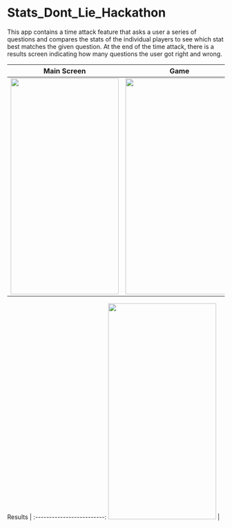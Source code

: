 # Stats_Dont_Lie_Hackathon

This app contains a time attack feature that asks a user a series of questions and compares the stats of the individual players to see which stat best matches the given question. At the end of the time attack, there is a results screen indicating how many questions the user got right and wrong.


Main Screen            |  Game
:-------------------------:|:-------------------------:
<img src="images/mainscreen.png" width="250" height="500">  |  <img src="images/game.png" width="250" height="500">

Results             |
:-------------------------:
<img src="images/results.png" width="250" height="500">  |
